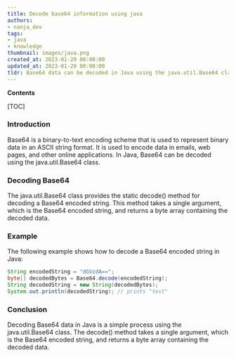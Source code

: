 ```yaml
---
title: Decode base64 information using java
authors:
- nanja_dev
tags:
- java
- knowledge
thumbnail: images/java.png
created_at: 2023-01-29 00:00:00
updated_at: 2023-01-29 00:00:00
tldr: Base64 data can be decoded in Java using the java.util.Base64 class.
---
```


**Contents**

[TOC]

### Introduction
Base64 is a binary-to-text encoding scheme that is used to represent binary data in an ASCII string format. It is used to encode data in emails, web pages, and other online applications. In Java, Base64 can be decoded using the java.util.Base64 class.

### Decoding Base64
The java.util.Base64 class provides the static decode() method for decoding a Base64 encoded string. This method takes a single argument, which is the Base64 encoded string, and returns a byte array containing the decoded data.

### Example
The following example shows how to decode a Base64 encoded string in Java:

```java
String encodedString = "dGVzdA==";
byte[] decodedBytes = Base64.decode(encodedString);
String decodedString = new String(decodedBytes);
System.out.println(decodedString); // prints "test"
```

### Conclusion
Decoding Base64 data in Java is a simple process using the java.util.Base64 class. The decode() method takes a single argument, which is the Base64 encoded string, and returns a byte array containing the decoded data.
